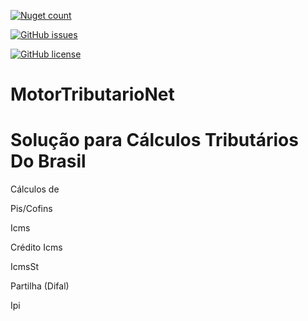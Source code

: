 [![Nuget count](http://img.shields.io/nuget/v/MotorTributarioNet.svg)](https://www.nuget.org/packages/MotorTributarioNet/)

[![GitHub issues](https://img.shields.io/github/issues/AutomacaoNet/MotorTributarioNet.svg)](https://github.com/AutomacaoNet/MotorTributarioNet/issues)

[![GitHub license](https://img.shields.io/badge/license-GPLv2-blue.svg)](https://raw.githubusercontent.com/AutomacaoNet/MotorTributarioNet/master/LICENSE)


# MotorTributarioNet

# Solução para Cálculos Tributários Do Brasil

Cálculos de 

Pis/Cofins 

Icms

Crédito Icms

IcmsSt

Partilha (Difal)

Ipi

